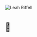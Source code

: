 ![Leah Riffell](https://images.squarespace-cdn.com/content/5a6d4a31f6576ebde0e694d9/1552347357287-R50178C8P602V6SDBETH/Port+Header+horizontal.png?content-type=image%2Fpng)

# 🥔
